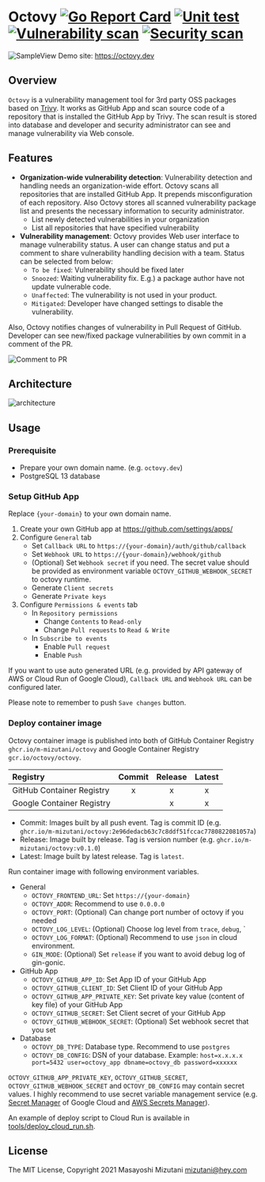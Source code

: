 # Octovy [![Go Report Card](https://goreportcard.com/badge/github.com/m-mizutani/octovy)](https://goreportcard.com/report/github.com/m-mizutani/octovy) [![Unit test](https://github.com/m-mizutani/octovy/actions/workflows/test.yml/badge.svg)](https://github.com/m-mizutani/octovy/actions/workflows/test.yml) [![Vulnerability scan](https://github.com/m-mizutani/octovy/actions/workflows/trivy.yml/badge.svg)](https://github.com/m-mizutani/octovy/actions/workflows/trivy.yml) [![Security scan](https://github.com/m-mizutani/octovy/actions/workflows/gosec.yml/badge.svg)](https://github.com/m-mizutani/octovy/actions/workflows/gosec.yml)

![SampleView](https://user-images.githubusercontent.com/605953/137612896-ce9bc9b7-9af5-4963-bd02-6372a81f0108.png)
Demo site: https://octovy.dev

## Overview

`Octovy` is a vulnerability management tool for 3rd party OSS packages based on [Trivy](https://github.com/aquasecurity/trivy). It works as GitHub App and scan source code of a repository that is installed the GitHub App by Trivy. The scan result is stored into database and developer and security administrator can see and manage vulnerability via Web console.

## Features

- **Organization-wide vulnerability detection**: Vulnerability detection and handling needs an organization-wide effort. Octovy scans all repositories that are installed GitHub App. It prepends misconfiguration of each repository. Also Octovy stores all scanned vulnerability package list and presents the necessary information to security administrator.
    - List newly detected vulnerabilities in your organization
    - List all repositories that have specified vulnerability
- **Vulnerability management**: Octovy provides Web user interface to manage vulnerability status. A user can change status and put a comment to share vulnerability handling decision with a team. Status can be selected from below:
  - `To be fixed`: Vulnerability should be fixed later
  - `Snoozed`: Waiting vulnerability fix. E.g.) a package author have not update vulnerable code.
  - `Unaffected`: The vulnerability is not used in your product.
  - `Mitigated`: Developer have changed settings to disable the vulnerability.

Also, Octovy notifies changes of vulnerability in Pull Request of GitHub. Developer can see new/fixed package vulnerabilities by own commit in a comment of the PR.

![Comment to PR](https://user-images.githubusercontent.com/605953/137613080-ba866f19-cfa6-40b8-ab41-d7e2269356f2.png)


## Architecture

![architecture](https://user-images.githubusercontent.com/605953/137614140-f5005f39-0ead-49bf-a097-fc6507697305.jpg)

## Usage

### Prerequisite

- Prepare your own domain name. (e.g. `octovy.dev`)
- PostgreSQL 13 database

### Setup GitHub App

Replace `{your-domain}` to your own domain name.

1. Create your own GitHub app at https://github.com/settings/apps/
2. Configure `General` tab
    - Set `Callback URL` to `https://{your-domain}/auth/github/callback`
    - Set `Webhook URL` to `https://{your-domain}/webhook/github`
    - (Optional) Set `Webhook secret` if you need. The secret value should be provided as environment variable `OCTOVY_GITHUB_WEBHOOK_SECRET` to octovy runtime.
    - Generate `Client secrets`
    - Generate `Private keys`
3. Configure `Permissions & events` tab
    - In `Repository permissions`
        - Change `Contents` to `Read-only`
        - Change `Pull requests` to `Read & Write`
    - In `Subscribe to events`
        - Enable `Pull request`
        - Enable `Push`

If you want to use auto generated URL (e.g. provided by API gateway of AWS or Cloud Run of Google Cloud), `Callback URL` and `Webhook URL` can be configured later.

Please note to remember to push `Save changes` button.

### Deploy container image

Octovy container image is published into both of GitHub Container Registry `ghcr.io/m-mizutani/octovy` and Google Container Registry `gcr.io/octovy/octovy`.

| Registry                  | Commit | Release | Latest |
|:--------------------------|:------:|:-------:|:------:|
| GitHub Container Registry |   x    |    x    |   x    |
| Google Container Registry |        |    x    |   x    |

- Commit: Images built by all push event. Tag is commit ID (e.g. `ghcr.io/m-mizutani/octovy:2e96dedacb63c7c8ddf51fccac7780822081057a`)
- Release: Image built by release. Tag is version number (e.g. `ghcr.io/m-mizutani/octovy:v0.1.0`)
- Latest: Image built by latest release. Tag is `latest`.

Run container image with following environment variables.

- General
    - `OCTOVY_FRONTEND_URL`: Set `https://{your-domain}`
    - `OCTOVY_ADDR`: Recommend to use `0.0.0.0`
    - `OCTOVY_PORT`: (Optional) Can change port number of octovy if you needed
    - `OCTOVY_LOG_LEVEL`: (Optional) Choose log level from `trace`, `debug`, `
    - `OCTOVY_LOG_FORMAT`: (Optional) Recommend to use `json` in cloud environment.
    - `GIN_MODE`: (Optional) Set `release` if you want to avoid debug log of gin-gonic.
- GitHub App
    - `OCTOVY_GITHUB_APP_ID`: Set App ID of your GitHub App
    - `OCTOVY_GITHUB_CLIENT_ID`: Set Client ID of your GitHub App
    - `OCTOVY_GITHUB_APP_PRIVATE_KEY`: Set private key value (content of key file) of your GitHub App
    - `OCTOVY_GITHUB_SECRET`: Set Client secret of your GitHub App
    - `OCTOVY_GITHUB_WEBHOOK_SECRET`: (Optional) Set webhook secret that you set
- Database
    - `OCTOVY_DB_TYPE`: Database type. Recommend to use `postgres`
    - `OCTOVY_DB_CONFIG`: DSN of your database. Example: `host=x.x.x.x port=5432 user=octovy_app dbname=octovy_db password=xxxxxx`

`OCTOVY_GITHUB_APP_PRIVATE_KEY`, `OCTOVY_GITHUB_SECRET`, `OCTOVY_GITHUB_WEBHOOK_SECRET` and `OCTOVY_DB_CONFIG` may contain secret values. I highly recommend to use secret variable management service (e.g. [Secret Manager](https://cloud.google.com/secret-manager) of Google Cloud and [AWS Secrets Manager](https://aws.amazon.com/jp/secrets-manager/)).

An example of deploy script to Cloud Run is available in [tools/deploy_cloud_run.sh](tools/deploy_cloud_run.sh).

## License

The MIT License, Copyright 2021 Masayoshi Mizutani <mizutani@hey.com>